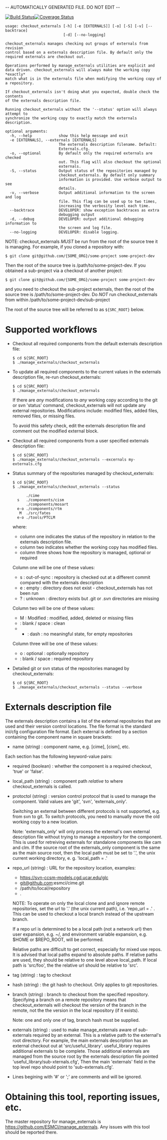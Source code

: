 -- AUTOMATICALLY GENERATED FILE. DO NOT EDIT --

[![Build Status](https://travis-ci.org/ESMCI/manage_externals.svg?branch=master)](https://travis-ci.org/ESMCI/manage_externals)[![Coverage Status](https://coveralls.io/repos/github/ESMCI/manage_externals/badge.svg?branch=master)](https://coveralls.io/github/ESMCI/manage_externals?branch=master)
```
usage: checkout_externals [-h] [-e [EXTERNALS]] [-o] [-S] [-v] [--backtrace]
                          [-d] [--no-logging]

checkout_externals manages checking out groups of externals from revision
control based on a externals description file. By default only the
required externals are checkout out.

Operations performed by manage_externals utilities are explicit and
data driven. checkout_externals will always make the working copy *exactly*
match what is in the externals file when modifying the working copy of
a repository.

If checkout_externals isn't doing what you expected, double check the contents
of the externals description file.

Running checkout_externals without the '--status' option will always attempt to
synchronize the working copy to exactly match the externals description.

optional arguments:
  -h, --help            show this help message and exit
  -e [EXTERNALS], --externals [EXTERNALS]
                        The externals description filename. Default:
                        Externals.cfg.
  -o, --optional        By default only the required externals are checked
                        out. This flag will also checkout the optional
                        externals.
  -S, --status          Output status of the repositories managed by
                        checkout_externals. By default only summary
                        information is provided. Use verbose output to see
                        details.
  -v, --verbose         Output additional information to the screen and log
                        file. This flag can be used up to two times,
                        increasing the verbosity level each time.
  --backtrace           DEVELOPER: show exception backtraces as extra
                        debugging output
  -d, --debug           DEVELOPER: output additional debugging information to
                        the screen and log file.
  --no-logging          DEVELOPER: disable logging.

```
NOTE: checkout_externals *MUST* be run from the root of the source tree it
is managing. For example, if you cloned a repository with:

    $ git clone git@github.com/{SOME_ORG}/some-project some-project-dev

Then the root of the source tree is /path/to/some-project-dev. If you
obtained a sub-project via a checkout of another project:

    $ git clone git@github.com/{SOME_ORG}/some-project some-project-dev

and you need to checkout the sub-project externals, then the root of the
source tree is /path/to/some-project-dev. Do *NOT* run checkout_externals
from within /path/to/some-project-dev/sub-project

The root of the source tree will be referred to as `${SRC_ROOT}` below.

# Supported workflows

  * Checkout all required components from the default externals
    description file:

        $ cd ${SRC_ROOT}
        $ ./manage_externals/checkout_externals

  * To update all required components to the current values in the
    externals description file, re-run checkout_externals:

        $ cd ${SRC_ROOT}
        $ ./manage_externals/checkout_externals

    If there are *any* modifications to *any* working copy according
    to the git or svn 'status' command, checkout_externals
    will not update any external repositories. Modifications
    include: modified files, added files, removed files, or missing
    files.

    To avoid this safety check, edit the externals description file
    and comment out the modified external block.

  * Checkout all required components from a user specified externals
    description file:

        $ cd ${SRC_ROOT}
        $ ./manage_externals/checkout_externals --excernals my-externals.cfg

  * Status summary of the repositories managed by checkout_externals:

        $ cd ${SRC_ROOT}
        $ ./manage_externals/checkout_externals --status

              ./cime
          s   ./components/cism
              ./components/mosart
          e-o ./components/rtm
           M  ./src/fates
          e-o ./tools/PTCLM

    where:
      * column one indicates the status of the repository in relation
        to the externals description file.
      * column two indicates whether the working copy has modified files.
      * column three shows how the repository is managed, optional or required

    Column one will be one of these values:
      * s : out-of-sync : repository is checked out at a different commit
            compared with the externals description
      * e : empty : directory does not exist - checkout_externals has not been run
      * ? : unknown : directory exists but .git or .svn directories are missing

    Column two will be one of these values:
      * M : Modified : modified, added, deleted or missing files
      *   : blank / space : clean
      * - : dash : no meaningful state, for empty repositories

    Column three will be one of these values:
      * o : optional : optionally repository
      *   : blank / space : required repository

  * Detailed git or svn status of the repositories managed by checkout_externals:

        $ cd ${SRC_ROOT}
        $ ./manage_externals/checkout_externals --status --verbose

# Externals description file

  The externals description contains a list of the external
  repositories that are used and their version control locations. The
  file format is the standard ini/cfg configuration file format. Each
  external is defined by a section containing the component name in
  square brackets:

  * name (string) : component name, e.g. [cime], [cism], etc.

  Each section has the following keyword-value pairs:

  * required (boolean) : whether the component is a required checkout,
    'true' or 'false'.

  * local_path (string) : component path *relative* to where
    checkout_externals is called.

  * protoctol (string) : version control protocol that is used to
    manage the component.  Valid values are 'git', 'svn',
    'externals_only'.

    Switching an external between different protocols is not
    supported, e.g. from svn to git. To switch protocols, you need to
    manually move the old working copy to a new location.

    Note: 'externals_only' will only process the external's own
    external description file without trying to manage a repository
    for the component. This is used for retreiving externals for
    standalone components like cam and clm. If the source root of the
    externals_only component is the same as the main source root, then
    the local path must be set to '.', the unix current working
    directory, e. g. 'local_path = .'

  * repo_url (string) : URL for the repository location, examples:
    * https://svn-ccsm-models.cgd.ucar.edu/glc
    * git@github.com:esmci/cime.git
    * /path/to/local/repository
    * .

    NOTE: To operate on only the local clone and and ignore remote
    repositories, set the url to '.' (the unix current path),
    i.e. 'repo_url = .' . This can be used to checkout a local branch
    instead of the upstream branch.

    If a repo url is determined to be a local path (not a network url)
    then user expansion, e.g. ~/, and environment variable expansion,
    e.g. $HOME or $REPO_ROOT, will be performed.

    Relative paths are difficult to get correct, especially for mixed
    use repos. It is advised that local paths expand to absolute paths.
    If relative paths are used, they should be relative to one level
    above local_path. If local path is 'src/foo', the the relative url
    should be relative to 'src'.

  * tag (string) : tag to checkout

  * hash (string) : the git hash to checkout. Only applies to git
    repositories.

  * branch (string) : branch to checkout from the specified
    repository. Specifying a branch on a remote repository means that
    checkout_externals will checkout the version of the branch in the remote,
    not the the version in the local repository (if it exists).

    Note: one and only one of tag, branch hash must be supplied.

  * externals (string) : used to make manage_externals aware of
    sub-externals required by an external. This is a relative path to
    the external's root directory. For example, the main externals
    description has an external checkout out at 'src/useful_library'.
    useful_library requires additional externals to be complete.
    Those additional externals are managed from the source root by the
    externals description file pointed 'useful_library/sub-xternals.cfg',
    Then the main 'externals' field in the top level repo should point to
    'sub-externals.cfg'.

  * Lines begining with '#' or ';' are comments and will be ignored.

# Obtaining this tool, reporting issues, etc.

  The master repository for manage_externals is
  https://github.com/ESMCI/manage_externals. Any issues with this tool
  should be reported there.
